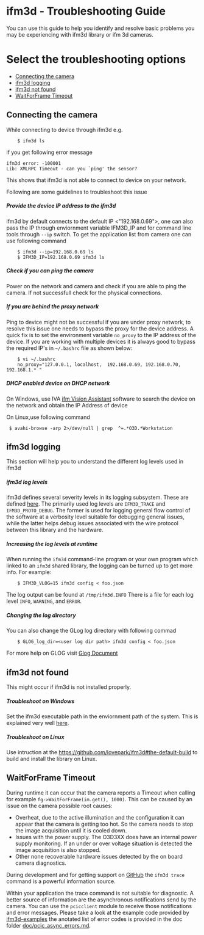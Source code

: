 ifm3d - Troubleshooting Guide
=============================

You can use this guide to help you identify and resolve basic problems you may
be experiencing with ifm3d library or ifm 3d cameras.

# Select the troubleshooting options

- [Connecting the camera](#Connecting-the-camera)
- [ifm3d logging](#ifm3d-logging)
- [ifm3d not found](#ifm3d-not-found)
- [WaitForFrame Timeout](#waitforframe-timeout)

## Connecting the camera
While connecting to device through ifm3d e.g.

```
    $ ifm3d ls
```

if you get following error message

```
ifm3d error: -100001
Lib: XMLRPC Timeout - can you `ping' the sensor?
```

This shows that ifm3d is not able to connect to device on your network.

Following are some guidelines to troubleshoot this issue

##### Provide the device IP address to the ifm3d

ifm3d by default connects to the default IP <"192.168.0.69">, one can also pass
the IP through enviornment variable IFM3D_IP and for command line tools through
`--ip` switch. To get the application list from camera one can use following
command

```
    $ ifm3d --ip=192.168.0.69 ls
    $ IFM3D_IP=192.168.0.69 ifm3d ls
```

##### Check if you can ping the camera

Power on the network and camera and check if you are able to ping the
camera. If not successfull check for the physical connections.

##### If you are behind the proxy network

Ping to device might not be successful if you are under proxy network, to
resolve this issue one needs to bypass the proxy for the device address. A
quick fix is to set the environment variable `no_proxy` to the IP address of
the device. If you are working with multiple devices it is always good to
bypass the required IP's in `~/.bashrc` file as shown below:

```
    $ vi ~/.bashrc
    no_proxy="127.0.0.1, localhost,  192.168.0.69, 192.168.0.70, 192.168.1.* "
```

##### DHCP enabled device on DHCP network

On Windows, use IVA
[ifm Vision Assistant](https://www.ifm.com/de/de/product/E3D300) software to
search the device on the network and obtain the IP Address of device

On Linux,use following command
```
 $ avahi-browse -arp 2>/dev/null | grep  ^=.*O3D.*Workstation
```

## ifm3d logging

This section will help you to understand the different log levels used in ifm3d

##### ifm3d log levels

ifm3d defines several severity levels in its logging subsystem. These are
defined [here](../modules/camera/src/libifm3d_camera/logging.cpp). The
primarily used log levels are `IFM3D_TRACE` and `IFM3D_PROTO_DEBUG`. The former
is used for logging general flow control of the software at a verbosity level
suitable for debugging general issues, while the latter helps debug issues
associated with the wire protocol between this library and the hardware.

##### Increasing the log levels at runtime

When running the `ifm3d` command-line program or your own program which linked
to an `ifm3d` shared library, the logging can be turned up to get more
info. For example:

```
    $ IFM3D_VLOG=15 ifm3d config < foo.json
```

The log output can be found at ``/tmp/ifm3d.INFO`` There is a file for each log
level `INFO`, `WARNING`, and `ERROR`.

##### Changing the log directory

You can also change the GLog log directory with following commad

```
    $ GLOG_log_dir=<user log dir path> ifm3d config < foo.json
```

For more help on GLOG visit
[Glog Document](https://godoc.org/github.com/golang/glog#pkg-files)

## ifm3d not found

This might occur if ifm3d is not installed properly.

##### Troubleshoot on Windows

Set the ifm3d executable path in the enviornment path of the system. This is
explained very well
[here](https://github.com/lovepark/ifm3d/blob/master/doc/windows.md#running-ifm3d-tool-on-windows).

##### Troubleshoot on Linux

Use intruction at the https://github.com/lovepark/ifm3d#the-default-build to
build and install the library on Linux.

## WaitForFrame Timeout

During runtime it can occur that the camera reports a Timeout when calling for
example ``fg->WaitForFrame(im.get(), 1000)``.
This can be caused by an issue on the camera possible root causes:

- Overheat, due to the active illumination and the configuration it can appear
  that the camera is getting too hot.
  So the camera needs to stop the image acquisition until it is cooled down.
- Issues with the power supply. The O3D3XX does have an internal power supply
  monitoring. If an under or over voltage  situation is detected the image
  acquisition is also stopped.
- Other none recoverable hardware issues detected by the on board camera
  diagnostics.

During development and for getting support on [GitHub](https://github.com/ifm/ifm3d/issues)
the ``ifm3d trace`` command is a powerful information source.

Within your application the trace command is not suitable for diagnostic. A
better source of information are the asynchronous notifications send by the camera. You can use the
``pcicclient`` module to receive those notifications and error messages. Please
take a look at the example code provided by
[ifm3d-examples](https://github.com/ifm/ifm3d-examples/tree/master/pcicclient_async_messages)
the anotated list of error codes is provided in the doc folder
[doc/pcic_async_errors.md](doc/pcic_async_errors.md).
